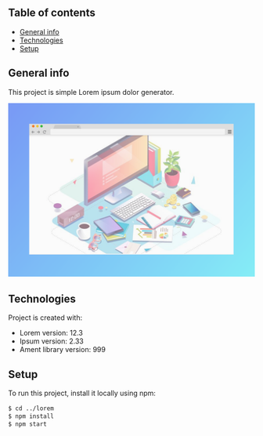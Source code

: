 ## Table of contents
* [General info](#general-info)
* [Technologies](#technologies)
* [Setup](#setup)

## General info
This project is simple Lorem ipsum dolor generator.


![Example screenshot](./img/screenshot.png)


## Technologies
Project is created with:
* Lorem version: 12.3
* Ipsum version: 2.33
* Ament library version: 999
	
## Setup
To run this project, install it locally using npm:

```
$ cd ../lorem
$ npm install
$ npm start
